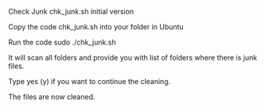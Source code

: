 Check Junk chk_junk.sh initial version

Copy the code chk_junk.sh into your folder in Ubuntu

Run the code sudo ./chk_junk.sh

It will scan all folders and provide you with list of folders where
there is junk files.

Type yes (y) if you want to continue the cleaning.


The files are now cleaned. 
